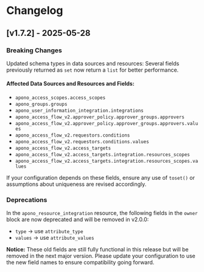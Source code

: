 # Changelog

## [v1.7.2] - 2025-05-28

### Breaking Changes

Updated schema types in data sources and resources: Several fields previously returned as `set` now return a `list` for better performance.

#### Affected Data Sources and Resources and Fields:

- `apono_access_scopes.access_scopes`
- `apono_groups.groups`
- `apono_user_information_integration.integrations`
- `apono_access_flow_v2.approver_policy.approver_groups.approvers`
- `apono_access_flow_v2.approver_policy.approver_groups.approvers.values`
- `apono_access_flow_v2.requestors.conditions`
- `apono_access_flow_v2.requestors.conditions.values`
- `apono_access_flow_v2.access_targets`
- `apono_access_flow_v2.access_targets.integration.resources_scopes`
- `apono_access_flow_v2.access_targets.integration.resources_scopes.values`

If your configuration depends on these fields, ensure any use of `toset()` or assumptions about uniqueness are revised accordingly.

### Deprecations

In the `apono_resource_integration` resource, the following fields in the `owner` block are now deprecated and will be removed in v2.0.0:

- `type` → use `attribute_type`
- `values` → use `attribute_values`

**Notice:** These old fields are still fully functional in this release but will be removed in the next major version. Please update your configuration to use the new field names to ensure compatibility going forward.

